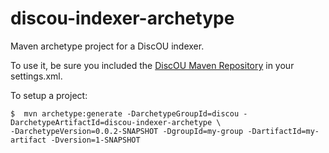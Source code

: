 # discou-indexer-archetype
Maven archetype project for a DiscOU indexer.

To use it, be sure you included the [DiscOU Maven Repository](https://github.com/the-open-university/discou/) in your settings.xml.

To setup a project:
```
$  mvn archetype:generate -DarchetypeGroupId=discou -DarchetypeArtifactId=discou-indexer-archetype \
-DarchetypeVersion=0.0.2-SNAPSHOT -DgroupId=my-group -DartifactId=my-artifact -Dversion=1-SNAPSHOT 
```

